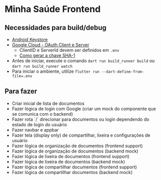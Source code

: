 # Minha Saúde Frontend

## Necessidades para build/debug

-   [Android Keystore](https://docs.flutter.dev/deployment/android#sign-the-app)
-   [Google Cloud - OAuth Client e Server](https://developer.android.com/identity/sign-in/credential-manager-siwg#set-google)
    -   ClientID e ServerId devem ser definidos em `.env`
    -   [Como gerar a chave SHA-1](https://stackoverflow.com/questions/51845559/generate-sha-1-for-flutter-react-native-android-native-app)
-   Antes de iniciar, execute o comando `dart run build_runner build` ou `dart run build_runner watch`
-   Para iniciar o ambiente, utilize `flutter run --dart-define-from-file=.env`

## Para fazer

-   Criar inicial de lista de documentos
-   Fazer lógica de login com Google (criar um mock do componente que se comunica com o backend)
-   Fazer rota ´/´ direcionar para documentos ou login dependendo do estado de login do usuário
-   Fazer navbar e appbar
-   Fazer tela (display only) de compartilhar, lixeira e configurações de usuário
-   Fazer lógica de organização de documentos (frontend support)
-   Fazer lógica de organização de documentos (backend mock)
-   Fazer lógica de lixeira de documentos (frontend support)
-   Fazer lógica de lixeira de documentos (backend mock)
-   Fazer lógica de compartilhar documentos (frontend support)
-   Fazer lógica de compartilhar documentos (backend mock)

